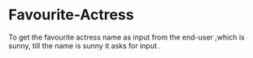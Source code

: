 # Favourite-Actress
To get the favourite  actress name as input from the end-user ,which is sunny, till the name is sunny it asks for input .
